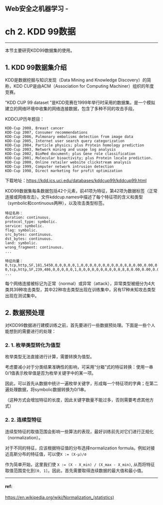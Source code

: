 ## Web安全之机器学习 -
# ch 2. KDD 99数据

************

本节主要研究KDD99数据集的使用。

## 1. KDD 99数据集介绍

KDD是数据挖掘与知识发现（Data Mining and Knowledge Discovery）的简称，KDD CUP是由ACM（Association for Computing Machiner）组织的年度竞赛。

”KDD CUP 99 dataset ”是KDD竞赛在1999年举行时采用的数据集。是一个模拟建立的网络环境中收集的网络连接数据，包含了多种不同的攻击手段。

KDDCUP历年题目：

    KDD-Cup 2008, Breast cancer
    KDD-Cup 2007, Consumer recommendations
    KDD-Cup 2006, Pulmonary embolisms detection from image data
    KDD-Cup 2005, Internet user search query categorization
    KDD-Cup 2004, Particle physics; plus Protein homology prediction
    KDD-Cup 2003, Network mining and usage log analysis
    KDD-Cup 2002, BioMed document; plus Gene role classification
    KDD-Cup 2001, Molecular bioactivity; plus Protein locale prediction.
    KDD-Cup 2000, Online retailer website clickstream analysis
    KDD-Cup 1999, Computer network intrusion detection
    KDD-Cup 1998, Direct marketing for profit optimization


下载地址：https://kdd.ics.uci.edu/databases/kddcup99/kddcup99.html

KDD99数据集每条数据包括42个元素，前41项为特征，第42项为数据标签（正常连接或网络攻击）。文件kddcup.names中描述了每个特征项的含义和类型（symbolic和continuous两种），以及攻击类型标签。

```
特征名称：
duration: continuous.
protocol_type: symbolic.
service: symbolic.
flag: symbolic.
src_bytes: continuous.
dst_bytes: continuous.
land: symbolic.
wrong_fragment: continuous.
...

特征向量：
0,tcp,http,SF,181,5450,0,0,0,0,0,1,0,0,0,0,0,0,0,0,0,0,8,8,0.00,0.00,0.00,0.00,1.00,0.00,0.00,9,9,1.00,0.00,0.11,0.00,0.00,0.00,0.00,0.00,normal.
0,tcp,http,SF,239,486,0,0,0,0,0,1,0,0,0,0,0,0,0,0,0,0,8,8,0.00,0.00,0.00,0.00,1.00,0.00,0.00,19,19,1.00,0.00,0.05,0.00,0.00,0.00,0.00,0.00,normal.
...
```

每个网络连接被标记为正常（normal）或异常（attack），异常类型被细分为4大类共39种攻击类型，其中22种攻击类型出现在训练集中，另有17种未知攻击类型出现在测试集中。

## 2. 数据预处理

对KDD99数据进行建模训练之前，首先要进行一些数据预处理。下面是一些个人能想到的需要进行的处理：

### 2. 1. 枚举类型转化为值型

枚举类型无法直接进行计算，需要转换为值型。

考虑要减小对于分类结果准确性的影响，可采用“分箱”式的特征转换：使用一串0/1值表示枚举值是否为枚举关键字中的某一项。

因此，可以首先从数据中统计一遍枚举关键字，形成每一个特征项的字典；在第二遍处理数据，将symbolic数据转换为0/1串。

（这种方式会增加特征的长度，因此关键字数量不能过多，否则需要考虑其他方式）

### 2. 2. 连续型特征

连续型特征的取值范围会影响一些算法的表现，最好训练前先对它们进行正规化（normalization）。

对于不同的特征，应该根据特征值的分布选择normalization formula。例如对接近高斯分布的特征值，可以使`X := (X-μ)/σ`

作为简单开始，这里我们使
`X := (X - X_min) / (X_max - X_min)`, 从而将特征取值范围变化到`[0, 1]`。因此，首先需要取得连续数据的最大值和最小值。


---

####  ref:

https://en.wikipedia.org/wiki/Normalization_(statistics)







</br></br>
